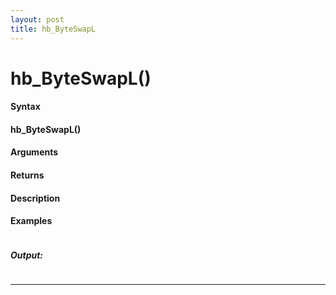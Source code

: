 ```yaml
---
layout: post
title: hb_ByteSwapL
---
```


# hb_ByteSwapL()


#### Syntax

#### hb_ByteSwapL()

#### Arguments

#### Returns

#### Description

#### Examples

```

```

##### Output:

```

```

---